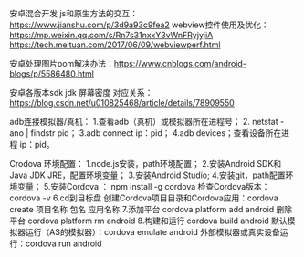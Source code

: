  
安卓混合开发 js和原生方法的交互：
https://www.jianshu.com/p/3d9a93c9fea2
webview控件使用及优化：
https://mp.weixin.qq.com/s/Rn7s31nxxY3vWnFRyjyjiA
https://tech.meituan.com/2017/06/09/webviewperf.html

安卓处理图片oom解决办法：https://www.cnblogs.com/android-blogs/p/5586480.html

安卓各版本sdk  jdk 屏幕密度 对应关系：https://blog.csdn.net/u010825468/article/details/78909550


adb连接模拟器/真机：
1.查看adb（真机）或模拟器所在进程号；
2. netstat -ano | findstr pid；
3.adb connect ip：pid；
4.adb devices；查看设备所在进程 ip：pid。

Crodova 环境配置：
1.node.js安装，path环境配置；
2.安装Android SDK和Java JDK JRE，配置环境变量；
3.安装Android Studio;
4.安装git，path配置环境变量；
5.安装Cordova ： npm install -g cordova
  检查Cordova版本：cordova -v
6.cd到目标盘 创建Cordova项目目录和Cordova应用：cordova create 项目名称 包名 应用名称
7.添加平台 cordova platform add android 
  删除平台 cordova platform rm android
8.构建和运行 cordova build android
 默认模拟器运行（AS的模拟器）：cordova emulate android
 外部模拟器或真实设备运行：cordova run android
 
